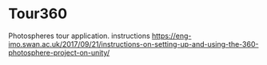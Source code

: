# Tour360
Photospheres tour application.
instructions
https://eng-imo.swan.ac.uk/2017/09/21/instructions-on-setting-up-and-using-the-360-photosphere-project-on-unity/
